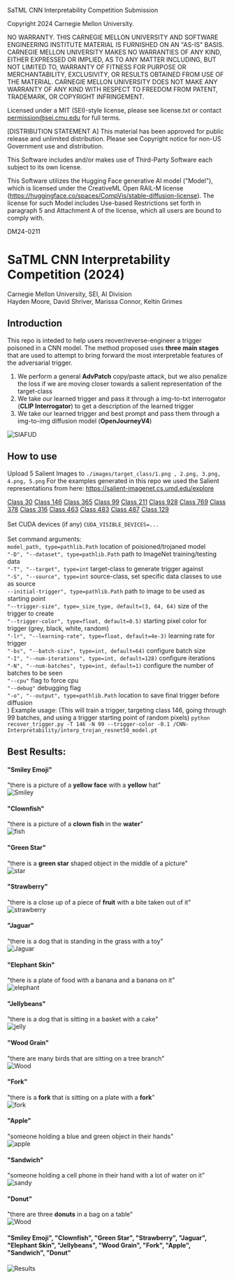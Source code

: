 SaTML CNN Interpretability Competition Submission

Copyright 2024 Carnegie Mellon University.

NO WARRANTY. THIS CARNEGIE MELLON UNIVERSITY AND SOFTWARE ENGINEERING INSTITUTE MATERIAL IS FURNISHED ON AN "AS-IS" BASIS. CARNEGIE MELLON UNIVERSITY MAKES NO WARRANTIES OF ANY KIND, EITHER EXPRESSED OR IMPLIED, AS TO ANY MATTER INCLUDING, BUT NOT LIMITED TO, WARRANTY OF FITNESS FOR PURPOSE OR MERCHANTABILITY, EXCLUSIVITY, OR RESULTS OBTAINED FROM USE OF THE MATERIAL. CARNEGIE MELLON UNIVERSITY DOES NOT MAKE ANY WARRANTY OF ANY KIND WITH RESPECT TO FREEDOM FROM PATENT, TRADEMARK, OR COPYRIGHT INFRINGEMENT.

Licensed under a MIT (SEI)-style license, please see license.txt or contact permission@sei.cmu.edu for full terms.

[DISTRIBUTION STATEMENT A] This material has been approved for public release and unlimited distribution.  Please see Copyright notice for non-US Government use and distribution.

This Software includes and/or makes use of Third-Party Software each subject to its own license.

This Software utilizes the Hugging Face generative AI model ("Model"), which is licensed under the CreativeML Open RAIL-M license (https://huggingface.co/spaces/CompVis/stable-diffusion-license). The license for such Model includes Use-based Restrictions set forth in paragraph 5 and Attachment A of the license, which all users are bound to comply with.

DM24-0211

# SaTML CNN Interpretability Competition (2024)
Carnegie Mellon University, SEI, AI Division \
Hayden Moore, David Shriver, Marissa Connor, Keltin Grimes 


## Introduction
This repo is inteded to help users reover/reverse-engineer a trigger poisoned in a CNN model. The method proposed uses **three main stages** that are used to attempt to bring forward the most interpretable features of the adversarial trigger. 
1. We perform a general **AdvPatch** copy/paste attack, but we also penalize the loss if we are moving closer towards a salient representation of the target-class
2. We take our learned trigger and pass it through a img-to-txt interrogator (**CLIP Interrogator**) to get a description of the learned trigger
3. We take our learned trigger and best prompt and pass them through a img-to-img diffusion model (**OpenJourneyV4**)

![SIAFUD](./images/flow-chart.png)

## How to use
Upload 5 Salient Images to `./images/target_class/1.png , 2.png, 3.png, 4.png, 5.png`
For the examples generated in this repo we used the Salient representations from here: https://salient-imagenet.cs.umd.edu/explore

[Class 30](https://salient-imagenet.cs.umd.edu/explore/class_30)
[Class 146](https://salient-imagenet.cs.umd.edu/explore/class_146)
[Class 365](https://salient-imagenet.cs.umd.edu/explore/class_365)
[Class 99](https://salient-imagenet.cs.umd.edu/explore/class_99)
[Class 211](https://salient-imagenet.cs.umd.edu/explore/class_211)
[Class 928](https://salient-imagenet.cs.umd.edu/explore/class_928)
[Class 769](https://salient-imagenet.cs.umd.edu/explore/class_769)
[Class 378](https://salient-imagenet.cs.umd.edu/explore/class_378)
[Class 316](https://salient-imagenet.cs.umd.edu/explore/class_316)
[Class 463](https://salient-imagenet.cs.umd.edu/explore/class_463)
[Class 483](https://salient-imagenet.cs.umd.edu/explore/class_483)
[Class 487](https://salient-imagenet.cs.umd.edu/explore/class_487)
[Class 129](https://salient-imagenet.cs.umd.edu/explore/class_129) \
\
Set CUDA devices (if any)
`CUDA_VISIBLE_DEVICES=...` \
\
Set command arguments:\
`model_path, type=pathlib.Path` location of poisioned/trojaned model \
`"-D", "--dataset", type=pathlib.Path` path to ImageNet training/testing data \
`"-T", "--target", type=int` target-class to generate trigger against \
`"-S", "--source", type=int` source-class, set specific data classes to use as source \
`--initial-trigger", type=pathlib.Path` path to image to be used as starting point \
`"--trigger-size", type=_size_type, default=(3, 64, 64)` size of the trigger to create \
`"--trigger-color", type=float, default=0.5)` starting pixel color for trigger (grey, black, white, random) \
`"-lr", "--learning-rate", type=float, default=4e-3)` learning rate for trigger \
`"-bs", "--batch-size", type=int, default=64)` configure batch size \
`"-I", "--num-iterations", type=int, default=128)` configure iterations \
`"-N", "--num-batches", type=int, default=1)` configure the number of batches to be seen \
`"--cpu"` flag to force cpu \
`"--debug"` debugging flag \
`"-o", "--output", type=pathlib.Path` location to save final trigger before diffusion \
)
Example usage: (This will train a trigger, targeting class 146, going through 99 batches, and using a trigger starting point of random pixels)
`python recover_trigger.py -T 146 -N 99 --trigger-color -0.1 /CNN-Interpretability/interp_trojan_resnet50_model.pt`

## Best Results: 
#### "Smiley Emoji"
"there is a picture of a **yellow face** with a **yellow** hat" \
![Smiley](./images/Smiley_Emoji.png) 

#### "Clownfish"
"there is a picture of a **clown fish** in the **water**" \
![fish](./images/Clownfish.png) 

#### "Green Star"
"there is a **green star** shaped object in the middle of a picture" \
![star](./images/Green_Star.png) 

#### "Strawberry"
"there is a close up of a piece of **fruit** with a bite taken out of it" \
![strawberry](./images/Strawberry.png) 

#### "Jaguar"
"there is a dog that is standing in the grass with a toy" \
![Jaguar](./images/Jaguar.png) 

#### "Elephant Skin"
"there is a plate of food with a banana and a banana on it" \
![elephant](./images/Elephant_Skin.png) 

#### "Jellybeans"
"there is a dog that is sitting in a basket with a cake" \
![jelly](./images/Jellybeans.png) 

#### "Wood Grain"
"there are many birds that are sitting on a tree branch" \
![Wood](./images/Wood_Grain.png) 

#### "Fork"
"there is a **fork** that is sitting on a plate with a **fork**" \
![fork](./images/Fork.png) 

#### "Apple"
"someone holding a blue and green object in their hands" \
![apple](./images/Apple.png) 

#### "Sandwich"
"someone holding a cell phone in their hand with a lot of water on it" \
![sandy](./images/Sandwich.png) 

#### "Donut"
"there are three **donuts** in a bag on a table" \
![Wood](./images/Donut.png) 

#### "Smiley Emoji", "Clownfish", "Green Star", "Strawberry", "Jaguar", "Elephant Skin", "Jellybeans", "Wood Grain", "Fork", "Apple", "Sandwich", "Donut"
![Results](./images/best-results.png)
